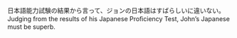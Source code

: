 <tr><td>日本語能力試験の結果から言って、ジョンの日本語はすばらしいに違いない。<td><tr><tr><td>Judging from the results of his Japanese Proﬁciency Test, John’s Japanese must be superb.<td><tr></table>


